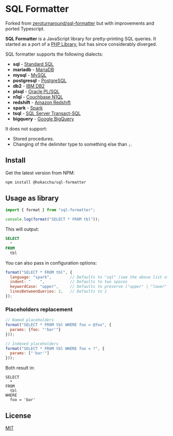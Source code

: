# SQL Formatter

Forked from [zeroturnaround/sql-formatter](https://github.com/zeroturnaround/sql-formatter) but with improvements and ported Typescript.

**SQL Formatter** is a JavaScript library for pretty-printing SQL queries.
It started as a port of a [PHP Library](https://github.com/jdorn/sql-formatter), but has since considerably diverged.

SQL formatter supports the following dialects:

- **sql** - [Standard SQL](https://en.wikipedia.org/wiki/SQL:2011)
- **mariadb** - [MariaDB](https://mariadb.com/)
- **mysql** - [MySQL](https://mariadb.com/)
- **postgresql** - [PostgreSQL](https://www.postgresql.org/)
- **db2** - [IBM DB2](https://www.ibm.com/analytics/us/en/technology/db2/)
- **plsql** - [Oracle PL/SQL](https://www.oracle.com/database/technologies/appdev/plsql.html)
- **n1ql** - [Couchbase N1QL](http://www.couchbase.com/n1ql)
- **redshift** - [Amazon Redshift](https://docs.aws.amazon.com/redshift/latest/dg/cm_chap_SQLCommandRef.html)
- **spark** - [Spark](https://spark.apache.org/docs/latest/api/sql/index.html)
- **tsql** - [SQL Server Transact-SQL](https://docs.microsoft.com/en-us/sql/sql-server/)
- **bigquery** - [Google BigQuery](https://cloud.google.com/bigquery/docs/reference/standard-sql/introduction)

It does not support:

- Stored procedures.
- Changing of the delimiter type to something else than `;`.

## Install

Get the latest version from NPM:

```sh
npm install @hokaccha/sql-formatter
```

## Usage as library

```js
import { format } from "sql-formatter";

console.log(format("SELECT * FROM tbl"));
```

This will output:

```sql
SELECT
  *
FROM
  tbl
```

You can also pass in configuration options:

```js
format("SELECT * FROM tbl", {
  language: "spark",        // Defaults to "sql" (see the above list of supported dialects)
  indent: "    ",           // Defaults to two spaces
  keywordCase: "upper",     // Defaults to preserve ("upper" | "lower" | "preserve")
  linesBetweenQueries: 2,   // Defaults to 1
});
```

### Placeholders replacement

```js
// Named placeholders
format("SELECT * FROM tbl WHERE foo = @foo", {
  params: {foo: "'bar'"}
}));

// Indexed placeholders
format("SELECT * FROM tbl WHERE foo = ?", {
  params: ["'bar'"]
}));
```

Both result in:

```
SELECT
  *
FROM
  tbl
WHERE
  foo = 'bar'
```

## License

[MIT](https://github.com/hokaccha/sql-formatter/blob/main/LICENSE)
